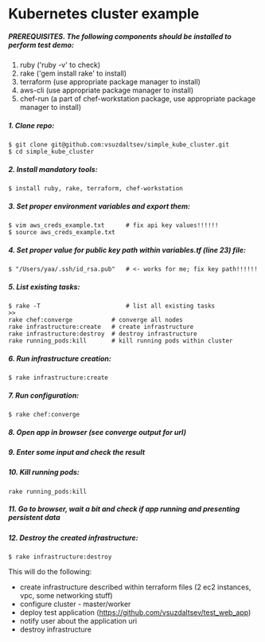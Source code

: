 # Kubernetes cluster example

##### PREREQUISITES. The following components should be installed to perform test demo:
1. ruby ('ruby -v' to check)
2. rake ('gem install rake' to install)
3. terraform (use appropriate package manager to install)
4. aws-cli (use appropriate package manager to install)
5. chef-run (a part of chef-workstation package, use appropriate package manager to install)

##### 1. Clone repo:
```
$ git clone git@github.com:vsuzdaltsev/simple_kube_cluster.git
$ cd simple_kube_cluster
```
##### 2. Install mandatory tools:
```
$ install ruby, rake, terraform, chef-workstation
```
##### 3. Set proper environment variables and export them:
```
$ vim aws_creds_example.txt      # fix api key values!!!!!!
$ source aws_creds_example.txt
```
##### 4. Set proper value for public key path within variables.tf (line 23) file:
```
$ "/Users/yaa/.ssh/id_rsa.pub"   # <- works for me; fix key path!!!!!! 
```
##### 5. List existing tasks:
```
$ rake -T                        # list all existing tasks
>>
rake chef:converge           # converge all nodes
rake infrastructure:create   # create infrastructure
rake infrastructure:destroy  # destroy infrastructure
rake running_pods:kill       # kill running pods within cluster
```
##### 6. Run infrastructure creation:
```
$ rake infrastructure:create
```
##### 7. Run configuration:
```
$ rake chef:converge
```
##### 8. Open app in browser (see converge output for url)
##### 9. Enter some input and check the result
##### 10. Kill running pods:
```
rake running_pods:kill
```
##### 11. Go to browser, wait a bit and check if app running and presenting persistent data
##### 12. Destroy the created infrastructure:
```
$ rake infrastructure:destroy
```

This will do the following:
- create infrastructure described within terraform files (2 ec2 instances, vpc, some networking stuff)
- configure cluster - master/worker
- deploy test application (https://github.com/vsuzdaltsev/test_web_app)
- notify user about the application uri
- destroy infrastructure

